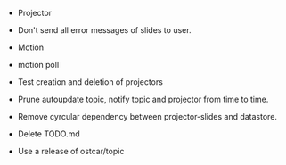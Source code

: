 * Projector
 * Don't send all error messages of slides to user.
 * Motion
  * motion poll
 * Test creation and deletion of projectors

* Prune autoupdate topic, notify topic and projector from time to time.
* Remove cyrcular dependency between projector-slides and datastore.


* Delete TODO.md
* Use a release of ostcar/topic
